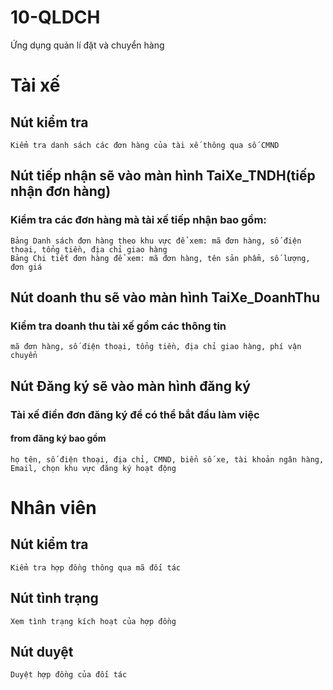 # 10-QLDCH
 Ứng dụng quản lí đặt và chuyển hàng
# Tài xế
## Nút kiểm tra
```
Kiểm tra danh sách các đơn hàng của tài xế thông qua số CMND
```
## Nút tiếp nhận sẽ vào màn hình TaiXe_TNDH(tiếp nhận đơn hàng)
### Kiểm tra các đơn hàng mà tài xế tiếp nhận bao gồm:
```
Bảng Danh sách đơn hàng theo khu vực để xem: mã đơn hàng, số điện thoại, tổng tiền, địa chỉ giao hàng
Bảng Chi tiết đơn hàng để xem: mã đơn hàng, tên sản phẩm, số lượng, đơn giá
```
## Nút doanh thu sẽ vào màn hình TaiXe_DoanhThu
### Kiểm tra doanh thu tài xế gồm các thông tin
```
mã đơn hàng, số điện thoại, tổng tiền, địa chỉ giao hàng, phí vận chuyển
```
## Nút Đăng ký sẽ vào màn hình đăng ký
### Tài xế điền đơn đăng ký để có thể bắt đầu làm việc
#### from đăng ký bao gồm
```
họ tên, số điện thoại, địa chỉ, CMND, biển số xe, tài khoản ngân hàng, Email, chọn khu vực đăng ký hoạt động
```
# Nhân viên
## Nút kiểm tra
```
Kiểm tra hợp đồng thông qua mã đối tác
```
## Nút tình trạng
```
Xem tình trạng kích hoạt của hợp đồng
```
## Nút duyệt
```
Duyệt hợp đồng của đối tác
```

